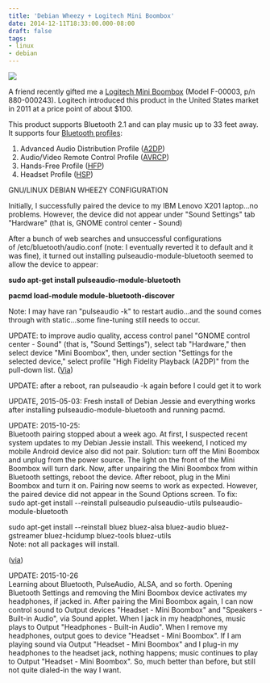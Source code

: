 ```yaml
---
title: 'Debian Wheezy + Logitech Mini Boombox'
date: 2014-12-11T18:33:00.000-08:00
draft: false
tags: 
- linux
- debian
---
```


[![](/images/mini-boombox.png)](/images/mini-boombox.png)

A friend recently gifted me a [Logitech Mini Boombox](http://support.logitech.com/en_us/product/8725) (Model F-00003, p/n 880-000243). Logitech introduced this product in the United States market in 2011 at a price point of about $100.  
  
This product supports Bluetooth 2.1 and can play music up to 33 feet away. It supports four [Bluetooth profiles](http://en.wikipedia.org/wiki/List_of_Bluetooth_profiles):  

1.  Advanced Audio Distribution Profile ([A2DP](http://en.wikipedia.org/wiki/List_of_Bluetooth_profiles#Advanced_Audio_Distribution_Profile_.28A2DP.29))
2.  Audio/Video Remote Control Profile ([AVRCP](http://en.wikipedia.org/wiki/List_of_Bluetooth_profiles#Audio.2FVideo_Remote_Control_Profile_.28AVRCP.29))
3.  Hands-Free Profile ([HFP](http://en.wikipedia.org/wiki/List_of_Bluetooth_profiles#Hands-Free_Profile_.28HFP.29))
4.  Headset Profile ([HSP](http://en.wikipedia.org/wiki/List_of_Bluetooth_profiles#Headset_Profile_.28HSP.29))

GNU/LINUX DEBIAN WHEEZY CONFIGURATION  
  
Initially, I successfully paired the device to my IBM Lenovo X201 laptop...no problems. However, the device did not appear under "Sound Settings" tab "Hardware" (that is, GNOME control center - Sound)  
  
After a bunch of web searches and unsuccessful configurations of /etc/bluetooth/audio.conf (note: I eventually reverted it to default and it was fine), it turned out installing pulseaudio-module-bluetooth seemed to allow the device to appear:  
  
**sudo apt-get install pulseaudio-module-bluetooth**  

**pacmd load-module module-bluetooth-discover**

  

Note: I may have ran "pulseaudio -k" to restart audio...and the sound comes through with static...some fine-tuning still needs to occur.  
  
UPDATE: to improve audio quality, access control panel "GNOME control center - Sound" (that is, "Sound Settings"), select tab "Hardware," then select device "Mini Boombox", then, under section "Settings for the selected device," select profile "High Fidelity Playback (A2DP)" from the pull-down list. ([Via](http://milianw.de/blog/logitech-mini-boombox-on-linux))  
  
UPDATE: after a reboot, ran pulseaudio -k again before I could get it to work  
  
UPDATE, 2015-05-03: Fresh install of Debian Jessie and everything works after installing pulseaudio-module-bluetooth and running pacmd.  
  
UPDATE: 2015-10-25:  
Bluetooth pairing stopped about a week ago. At first, I suspected recent system updates to my Debian Jessie install. This weekend, I noticed my mobile Android device also did not pair. Solution: turn off the Mini Boombox and unplug from the power source. The light on the front of the Mini Boombox will turn dark. Now, after unpairing the Mini Boombox from within Bluetooth settings, reboot the device. After reboot, plug in the Mini Boombox and turn it on. Pairing now seems to work as expected. However, the paired device did not appear in the Sound Options screen. To fix:  
sudo apt-get install --reinstall pulseaudio pulseaudio-utils pulseaudio-module-bluetooth

sudo apt-get install --reinstall bluez bluez-alsa bluez-audio bluez-gstreamer bluez-hcidump bluez-tools bluez-utils  
Note: not all packages will install.

([via](http://askubuntu.com/questions/370254/how-can-i-get-the-a2dp-output-option-and-the-input-working-again))  
  
UPDATE: 2015-10-26  
Learning about Bluetooth, PulseAudio, ALSA, and so forth. Opening Bluetooth Settings and removing the Mini Boombox device activates my headphones, if jacked in. After pairing the Mini Boombox again, I can now control sound to Output devices "Headset - Mini Boombox" and "Speakers - Built-in Audio", via Sound applet. When I jack in my headphones, music plays to Output "Headphones - Built-in Audio". When I remove my headphones, output goes to device "Headset - Mini Boombox". If I am playing sound via Output "Headset - Mini Boombox" and I plug-in my headphones to the headset jack, nothing happens; music continues to play to Output "Headset - Mini Boombox". So, much better than before, but still not quite dialed-in the way I want.